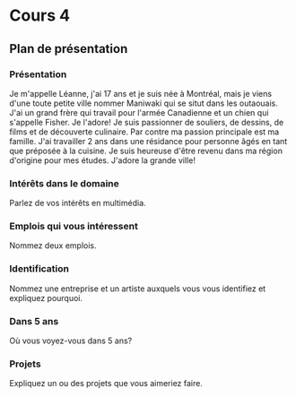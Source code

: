 # Cours 4
## Plan de présentation

### Présentation
Je m'appelle Léanne, j'ai 17 ans et je suis née à Montréal, mais je viens d'une toute petite ville nommer Maniwaki qui se situt dans les outaouais. J'ai un grand frère qui travail pour l'armée Canadienne et un chien qui s'appelle Fisher. Je l'adore! Je suis passionner de souliers, de dessins, de films et de découverte culinaire. Par contre ma passion principale est ma famille. J'ai travailler 2 ans dans une résidance pour personne âgés en tant que préposée à la cuisine. Je suis heureuse d'être revenu dans ma région d'origine pour mes études. J'adore la grande ville! 

### Intérêts dans le domaine
Parlez de vos intérêts en multimédia. 

### Emplois qui vous intéressent
Nommez deux emplois.

### Identification
Nommez une entreprise et un artiste auxquels vous vous identifiez et expliquez pourquoi. 

### Dans 5 ans
Où vous voyez-vous dans 5 ans? 

### Projets
Expliquez un ou des projets que vous aimeriez faire. 
